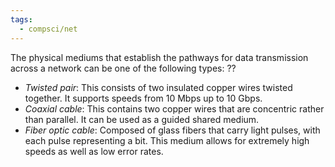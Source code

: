 ```yaml
---
tags:
  - compsci/net
---
```

The physical mediums that establish the pathways for data transmission across a network can be one of the following types:
??
- *Twisted pair*: This consists of two insulated copper wires twisted together. It supports speeds from 10 Mbps up to 10 Gbps.
- *Coaxial cable*: This contains two copper wires that are concentric rather than parallel. It can be used as a guided shared medium.
- *Fiber optic cable*: Composed of glass fibers that carry light pulses, with each pulse representing a bit. This medium allows for extremely high speeds as well as low error rates. <!--SR:!2023-11-28,1,190-->